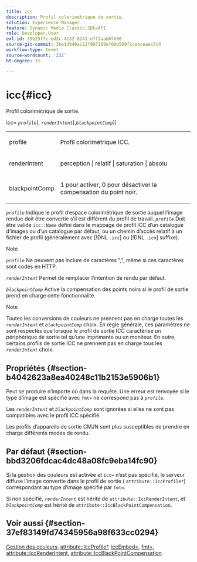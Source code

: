 ```yaml
---
title: icc
description: Profil colorimétrique de sortie.
solution: Experience Manager
feature: Dynamic Media Classic,SDK/API
role: Developer,User
exl-id: 39b25f7c-ed3c-4132-8241-e7f3aab07b00
source-git-commit: 3be1d948ac22f907169ef09b509f1cebceaec5c4
workflow-type: tm+mt
source-wordcount: '232'
ht-degree: 1%

---
```


# icc{#icc}

Profil colorimétrique de sortie.

icc= *`profile`*[, *`renderIntent`*[,*`blackpointComp`*]]

<table id="simpletable_DF1914FD351E4F2BA61372A52F0CFFBF"> 
 <tr class="strow"> 
  <td class="stentry"> <p><span class="codeph"> <span class="varname"> profile</span></span> </p></td> 
  <td class="stentry"> <p>Profil colorimétrique ICC. </p></td> 
 </tr> 
 <tr class="strow"> 
  <td class="stentry"> <p><span class="codeph"> <span class="varname"> renderIntent </span> </span> </p></td> 
  <td class="stentry"> <p>perception | relatif | saturation | absolu </p></td> 
 </tr> 
 <tr class="strow"> 
  <td class="stentry"> <p><span class="codeph"> <span class="varname"> blackpointComp</span> </span> </p></td> 
  <td class="stentry"> <p>1 pour activer, 0 pour désactiver la compensation du point noir. </p></td> 
 </tr> 
</table>

*`profile`* Indique le profil d’espace colorimétrique de sortie auquel l’image rendue doit être convertie s’il est différent du profil de travail. *`profile`* Doit être valide `icc::Name` défini dans le mappage de profil ICC d’un catalogue d’images ou d’un catalogue par défaut, ou un chemin d’accès relatif à un fichier de profil (généralement avec [!DNL `.icc`] ou [!DNL `.icm`] suffixe).

>[!NOTE]
>
>*`profile`* Ne peuvent pas inclure de caractères &quot;,&quot;, même si ces caractères sont codés en HTTP.

*`renderIntent`* Permet de remplacer l’intention de rendu par défaut.

*`blackpointComp`* Active la compensation des points noirs si le profil de sortie prend en charge cette fonctionnalité.

>[!NOTE]
>
>Toutes les conversions de couleurs ne prennent pas en charge toutes les *`renderIntent`* et *`blackpointComp`* choix. En règle générale, ces paramètres ne sont respectés que lorsque le profil de sortie ICC caractérise un périphérique de sortie tel qu’une imprimante ou un moniteur. En outre, certains profils de sortie ICC ne prennent pas en charge tous les *`renderIntent`* choix.

## Propriétés {#section-b4042623a8ea40248c11b2153e5906b1}

Peut se produire n’importe où dans la requête. Une erreur est renvoyée si le type d’image est spécifié avec `fmt=` ne correspond pas à *`profile`*.

Les *`renderIntent`* et *`blackpointComp`* sont ignorées si elles ne sont pas compatibles avec le profil ICC spécifié.

Les profils d’appareils de sortie CMJN sont plus susceptibles de prendre en charge différents modes de rendu.

## Par défaut {#section-bbd3206fdcac4dc48a08fc9eba14fc90}

Si la gestion des couleurs est activée et `icc=` n’est pas spécifié, le serveur diffuse l’image convertie dans le profil de sortie ( `attribute::IccProfile*`) correspondant au type d’image spécifié par `fmt=`.

Si non spécifié, *`renderIntent`* est hérité de `attribute::IccRenderIntent`, et *`blackpointComp`* est hérité de `attribute::IccBlackPointCompensation`.

## Voir aussi {#section-37ef83149fd74345956a98f633cc0294}

[Gestion des couleurs](../../../../../ir-api/http-protocol/image-rendering-api-ref/c-ir-http-protocol-ref/c-ir-http-protocol-syntax-and-features/c-ir-color-management.md#concept-7bac7c2c41be42c1b301eae80abe6b8d), [attribute::IccProfile*](../../../../../ir-api/material-cat/image-rendering-api-ref/c-ir-material-catalog/c-ir-attributes-reference/r-ir-iccprofilecmyk.md#reference-55aead2d924847ffbd1be4c46add7127), [iccEmbed=](../../../../../ir-api/http-protocol/image-rendering-api-ref/c-ir-http-protocol-ref/c-ir-http-protocol-command-reference/r-ir-iccembed.md#reference-47a433138c7c4b29b9b29871b2491a7f), [fmt=](../../../../../ir-api/http-protocol/image-rendering-api-ref/c-ir-http-protocol-ref/c-ir-http-protocol-command-reference/r-ir-fmt.md#reference-4c743f67d56b47c5b774fcc900ff758c), [attribute::IccRenderIntent](../../../../../ir-api/material-cat/image-rendering-api-ref/c-ir-material-catalog/c-ir-attributes-reference/r-ir-iccrenderintent.md#reference-3b80b7a4c25545a593c5076f318b5c40), [attribute::IccBlackPointCompensation](../../../../../ir-api/material-cat/image-rendering-api-ref/c-ir-material-catalog/c-ir-attributes-reference/r-ir-iccblackpointcompensation.md#reference-d939b0cdf6564baaa88deb1059e3b7f0)
